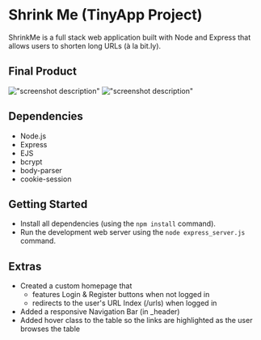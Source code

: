 # Shrink Me (TinyApp Project)

ShrinkMe is a full stack web application built with Node and Express that allows users to shorten long URLs (à la bit.ly).

## Final Product

![&quot;screenshot description&quot;](#)
![&quot;screenshot description&quot;](#)

## Dependencies

- Node.js
- Express
- EJS
- bcrypt
- body-parser
- cookie-session

## Getting Started

- Install all dependencies (using the `npm install` command).
- Run the development web server using the `node express_server.js` command.

## Extras

- Created a custom homepage that
  * features Login & Register buttons when not logged in
  * redirects to the user's URL Index (/urls) when logged in
- Added a responsive Navigation Bar (in _header)
- Added hover class to the table so the links are highlighted as the user
  browses the table